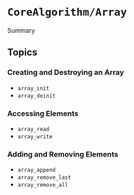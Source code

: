 # ``CoreAlgorithm/Array``

<!--@START_MENU_TOKEN@-->Summary<!--@END_MENU_TOKEN@-->

## Topics

### Creating and Destroying an Array

- ``array_init``
- ``array_deinit``

### Accessing Elements

- ``array_read``
- ``array_write``

### Adding and Removing Elements

- ``array_append``
- ``array_remove_last``
- ``array_remove_all``
